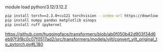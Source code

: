 module load python/3.12/3.12.2

```sh
pip install torch==2.3.0+cu121 torchvision --index-url https://download.pytorch.org/whl/cu121
pip install numpy pandas matplotlib einops 
pip install ruff ipykernel
```


https://github.com/huggingface/transformers/blob/ab0f050b42d903f34d6eb97f3f8c0c07f0517ad2/src/transformers/models/vilt/convert_vilt_original_to_pytorch.py#L180
